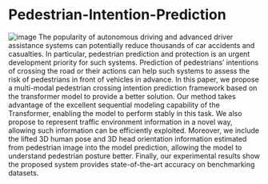 # Pedestrian-Intention-Prediction
![image](https://github.com/user-attachments/assets/0abbadf5-c53e-4fef-88be-311b111dd764)
The popularity of autonomous driving and advanced driver assistance systems can potentially reduce thousands of car accidents and casualties. In particular, pedestrian prediction and protection is an urgent development priority for such systems. Prediction of pedestrians’ intentions of crossing the road or their actions can help such systems to assess the risk of pedestrians in front of vehicles in advance. In this paper, we propose a multi-modal pedestrian crossing intention prediction framework based on the transformer model to provide a better solution. Our method takes advantage of the excellent sequential modeling capability of the Transformer, enabling the model to perform stably in this task. We also propose to represent traffic environment information in a novel way, allowing such information can be efficiently exploited. Moreover, we include the lifted 3D human pose and 3D head orientation information estimated from pedestrian image into the model prediction, allowing the model to understand pedestrian posture better. Finally, our experimental results show the proposed system provides state-of-the-art accuracy on benchmarking datasets.
